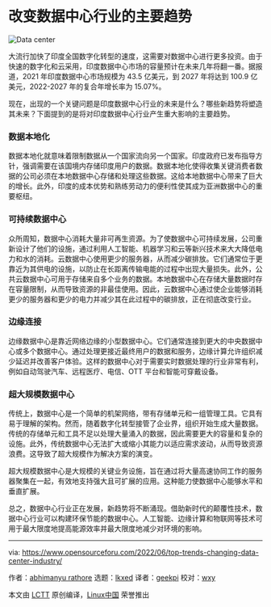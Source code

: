 [#]: subject: "The Top Trends Changing The Data Center Industry"
[#]: via: "https://www.opensourceforu.com/2022/06/top-trends-changing-data-center-industry/"
[#]: author: "abhimanyu rathore https://www.opensourceforu.com/author/abhimanyu-rathore/"
[#]: collector: "lkxed"
[#]: translator: "geekpi"
[#]: reviewer: "wxy"
[#]: publisher: "wxy"
[#]: url: "https://linux.cn/article-14805-1.html"

改变数据中心行业的主要趋势
======

![Data center][1]

大流行加快了印度全国数字化转型的速度，这需要对数据中心进行更多投资。由于快速的数字化和云采用，印度数据中心市场的容量预计在未来几年将翻一番。据报道，2021 年印度数据中心市场规模为 43.5 亿美元，到 2027 年将达到 100.9 亿美元，2022-2027 年的复合年增长率为 15.07%。

现在，出现的一个关键问题是印度数据中心行业的未来是什么？哪些新趋势将塑造其未来？下面提到的是将对印度数据中心行业产生重大影响的主要趋势。

### 数据本地化

数据本地化就意味着限制数据从一个国家流向另一个国家。印度政府已发布指导方针，强调需要在该国境内存储印度用户的数据。数据本地化使得收集关键消费者数据的公司必须在本地数据中心存储和处理这些数据。这给本地数据中心带来了巨大的增长。此外，印度的成本优势和熟练劳动力的便利性使其成为亚洲数据中心的重要枢纽。

### 可持续数据中心

众所周知，数据中心消耗大量非可再生资源。为了使数据中心可持续发展，公司重新设计了他们的设施，通过利用人工智能、机器学习和云等新兴技术来大大降低电力和水的消耗。云数据中心使用更少的服务器，从而减少碳排放。它们通常位于更靠近为其供电的设施，以防止在长距离传输电能的过程中出现大量损失。此外，公共云数据中心可用于存储来自多个业务的数据。本地数据中心在存储大量数据时存在容量限制，从而导致资源的非最佳使用。因此，云数据中心通过使企业能够消耗更少的服务器和更少的电力并减少其在此过程中的碳排放，正在彻底改变行业。

### 边缘连接

边缘数据中心是靠近网络边缘的小型数据中心。它们通常连接到更大的中央数据中心或多个数据中心。通过处理更接近最终用户的数据和服务，边缘计算允许组织减少延迟并改善客户体验。这样的数据中心对于需要实时数据处理的行业非常有利，例如自动驾驶汽车、远程医疗、电信、OTT 平台和智能可穿戴设备。

### 超大规模数据中心

传统上，数据中心是一个简单的机架网络，带有存储单元和一组管理工具。它具有易于理解的架构。然而，随着数字化转型接管了企业界，组织开始生成大量数据。传统的存储单元和工具不足以处理大量涌入的数据，因此需要更大的容量和复杂的设施。此外，传统数据中心无法扩大或缩小其能力以适应需求波动，从而导致资源浪费。这导致了超大规模作为解决方案的演变。

超大规模数据中心是大规模的关键业务设施，旨在通过将大量高速协同工作的服务器聚集在一起，有效地支持强大且可扩展的应用。这种能力使数据中心能够水平和垂直扩展。

总之，数据中心行业正在发展，新趋势将不断涌现。借助新时代的颠覆性技术，数据中心行业可以构建环保节能的数据中心。人工智能、边缘计算和物联网等技术可用于最大限度地提高能源效率并最大限度地减少对环境的影响。

--------------------------------------------------------------------------------

via: https://www.opensourceforu.com/2022/06/top-trends-changing-data-center-industry/

作者：[abhimanyu rathore][a]
选题：[lkxed][b]
译者：[geekpi](https://github.com/geekpi)
校对：[wxy](https://github.com/wxy)

本文由 [LCTT](https://github.com/LCTT/TranslateProject) 原创编译，[Linux中国](https://linux.cn/) 荣誉推出

[a]: https://www.opensourceforu.com/author/abhimanyu-rathore/
[b]: https://github.com/lkxed
[1]: https://www.opensourceforu.com/wp-content/uploads/2016/03/Data-center.jpg
